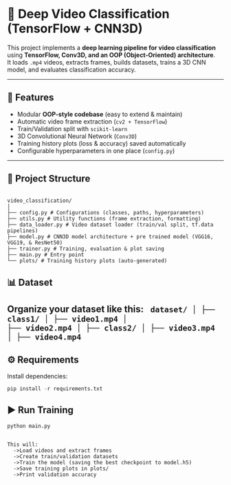 # 🎥 Deep Video Classification (TensorFlow + CNN3D)

This project implements a **deep learning pipeline for video classification** using **TensorFlow, Conv3D, and an OOP (Object-Oriented) architecture**.  
It loads `.mp4` videos, extracts frames, builds datasets, trains a 3D CNN model, and evaluates classification accuracy.

---

## 🚀 Features
- Modular **OOP-style codebase** (easy to extend & maintain)
- Automatic video frame extraction (`cv2 + TensorFlow`)
- Train/Validation split with `scikit-learn`
- 3D Convolutional Neural Network (`Conv3D`)
- Training history plots (loss & accuracy) saved automatically
- Configurable hyperparameters in one place (`config.py`)

---

## 📂 Project Structure
<code>
video_classification/
│
├── config.py # Configurations (classes, paths, hyperparameters)
├── utils.py # Utility functions (frame extraction, formatting)
├── data_loader.py # Video dataset loader (train/val split, tf.data pipelines)
├── model.py # CNN3D model architecture + pre trained model (VGG16, VGG19, & ResNet50)
├── trainer.py # Training, evaluation & plot saving
├── main.py # Entry point
└── plots/ # Training history plots (auto-generated)
</code>

## 📊 Dataset
Organize your dataset like this:
<code>
dataset/
│
├── class1/
│   ├── video1.mp4
│   ├── video2.mp4
│
├── class2/
│   ├── video3.mp4
│   ├── video4.mp4
</code>
---

## ⚙️ Requirements
Install dependencies:
```python
pip install -r requirements.txt
```
## ▶️ Run Training
```python
python main.py
```
<code>
This will:
  ->Load videos and extract frames
  ->Create train/validation datasets
  ->Train the model (saving the best checkpoint to model.h5)
  ->Save training plots in plots/
  ->Print validation accuracy
</code>


